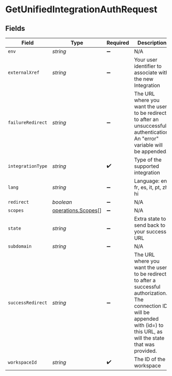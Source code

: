 # GetUnifiedIntegrationAuthRequest


## Fields

| Field                                                                                                                                                                                              | Type                                                                                                                                                                                               | Required                                                                                                                                                                                           | Description                                                                                                                                                                                        |
| -------------------------------------------------------------------------------------------------------------------------------------------------------------------------------------------------- | -------------------------------------------------------------------------------------------------------------------------------------------------------------------------------------------------- | -------------------------------------------------------------------------------------------------------------------------------------------------------------------------------------------------- | -------------------------------------------------------------------------------------------------------------------------------------------------------------------------------------------------- |
| `env`                                                                                                                                                                                              | *string*                                                                                                                                                                                           | :heavy_minus_sign:                                                                                                                                                                                 | N/A                                                                                                                                                                                                |
| `externalXref`                                                                                                                                                                                     | *string*                                                                                                                                                                                           | :heavy_minus_sign:                                                                                                                                                                                 | Your user identifier to associate with the new Integration                                                                                                                                         |
| `failureRedirect`                                                                                                                                                                                  | *string*                                                                                                                                                                                           | :heavy_minus_sign:                                                                                                                                                                                 | The URL where you want the user to be redirect to after an unsuccessful authentication. An "error" variable will be appended.                                                                      |
| `integrationType`                                                                                                                                                                                  | *string*                                                                                                                                                                                           | :heavy_check_mark:                                                                                                                                                                                 | Type of the supported integration                                                                                                                                                                  |
| `lang`                                                                                                                                                                                             | *string*                                                                                                                                                                                           | :heavy_minus_sign:                                                                                                                                                                                 | Language: en, fr, es, it, pt, zh, hi                                                                                                                                                               |
| `redirect`                                                                                                                                                                                         | *boolean*                                                                                                                                                                                          | :heavy_minus_sign:                                                                                                                                                                                 | N/A                                                                                                                                                                                                |
| `scopes`                                                                                                                                                                                           | [operations.Scopes](../../../sdk/models/operations/scopes.md)[]                                                                                                                                    | :heavy_minus_sign:                                                                                                                                                                                 | N/A                                                                                                                                                                                                |
| `state`                                                                                                                                                                                            | *string*                                                                                                                                                                                           | :heavy_minus_sign:                                                                                                                                                                                 | Extra state to send back to your success URL                                                                                                                                                       |
| `subdomain`                                                                                                                                                                                        | *string*                                                                                                                                                                                           | :heavy_minus_sign:                                                                                                                                                                                 | N/A                                                                                                                                                                                                |
| `successRedirect`                                                                                                                                                                                  | *string*                                                                                                                                                                                           | :heavy_minus_sign:                                                                                                                                                                                 | The URL where you want the user to be redirect to after a successful authorization.  The connection ID will be appended with (id=<connectionId>) to this URL, as will the state that was provided. |
| `workspaceId`                                                                                                                                                                                      | *string*                                                                                                                                                                                           | :heavy_check_mark:                                                                                                                                                                                 | The ID of the workspace                                                                                                                                                                            |